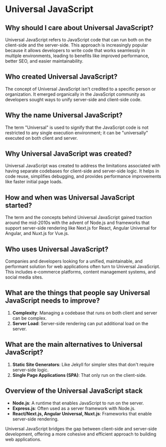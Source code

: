 # Universal JavaScript

## Why should I care about Universal JavaScript?

Universal JavaScript refers to JavaScript code that can run both on the client-side and the server-side. This approach is increasingly popular because it allows developers to write code that works seamlessly in multiple environments, leading to benefits like improved performance, better SEO, and easier maintainability.

## Who created Universal JavaScript?

The concept of Universal JavaScript isn't credited to a specific person or organization. It emerged organically in the JavaScript community as developers sought ways to unify server-side and client-side code.

## Why the name Universal JavaScript?

The term "Universal" is used to signify that the JavaScript code is not restricted to any single execution environment; it can be "universally" executed on both client and server.

## Why Universal JavaScript was created?

Universal JavaScript was created to address the limitations associated with having separate codebases for client-side and server-side logic. It helps in code reuse, simplifies debugging, and provides performance improvements like faster initial page loads.

## How and when was Universal JavaScript started?

The term and the concepts behind Universal JavaScript gained traction around the mid-2010s with the advent of Node.js and frameworks that support server-side rendering like Next.js for React, Angular Universal for Angular, and Nuxt.js for Vue.js.

## Who uses Universal JavaScript?

Companies and developers looking for a unified, maintainable, and performant solution for web applications often turn to Universal JavaScript. This includes e-commerce platforms, content management systems, and social media sites.

## What are the things that people say Universal JavaScript needs to improve?

1. **Complexity**: Managing a codebase that runs on both client and server can be complex.
2. **Server Load**: Server-side rendering can put additional load on the server.

## What are the main alternatives to Universal JavaScript?

1. **Static Site Generators**: Like Jekyll for simpler sites that don't require server-side logic.
2. **Single Page Applications (SPA)**: That only run on the client-side.

## Overview of the Universal JavaScript stack

- **Node.js**: A runtime that enables JavaScript to run on the server.
- **Express.js**: Often used as a server framework with Node.js.
- **React/Next.js, Angular Universal, Nuxt.js**: Frameworks that enable server-side rendering.

Universal JavaScript bridges the gap between client-side and server-side development, offering a more cohesive and efficient approach to building web applications.
